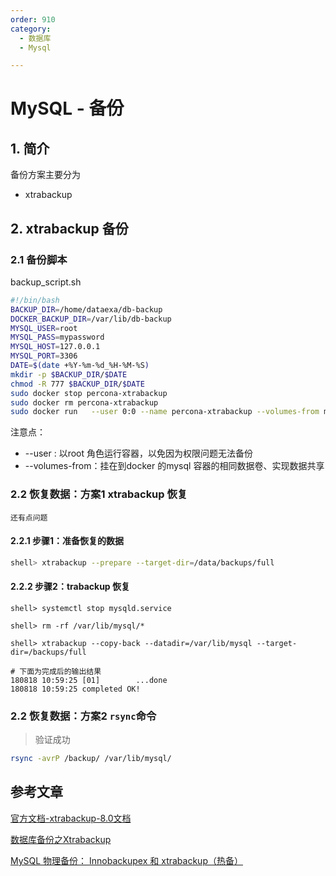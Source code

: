 ```yaml
---
order: 910
category:
  - 数据库
  - Mysql

---
```


# MySQL - 备份

## 1. 简介

备份方案主要分为

- xtrabackup

## 2. xtrabackup 备份

### 2.1 备份脚本

backup_script.sh

```bash
#!/bin/bash
BACKUP_DIR=/home/dataexa/db-backup
DOCKER_BACKUP_DIR=/var/lib/db-backup
MYSQL_USER=root
MYSQL_PASS=mypassword
MYSQL_HOST=127.0.0.1
MYSQL_PORT=3306
DATE=$(date +%Y-%m-%d_%H-%M-%S)
mkdir -p $BACKUP_DIR/$DATE
chmod -R 777 $BACKUP_DIR/$DATE
sudo docker stop percona-xtrabackup
sudo docker rm percona-xtrabackup
sudo docker run   --user 0:0 --name percona-xtrabackup --volumes-from mysql percona/percona-xtrabackup xtrabackup --backup  --user=$MYSQL_USER --target-dir=$DOCKER_BACKUP_DIR/$DATE --user=$MYSQL_USER --password=$MYSQL_PASS --port=$MYSQL_PORT --host=$MYSQL_HOST

```

注意点：

- --user : 以root 角色运行容器，以免因为权限问题无法备份
- --volumes-from：挂在到docker 的mysql 容器的相同数据卷、实现数据共享

### 2.2 恢复数据：方案1 xtrabackup 恢复

```
还有点问题
```

#### 2.2.1 步骤1：准备恢复的数据

```bash
shell> xtrabackup --prepare --target-dir=/data/backups/full
```

#### 2.2.2 步骤2：trabackup 恢复

```
shell> systemctl stop mysqld.service

shell> rm -rf /var/lib/mysql/*

shell> xtrabackup --copy-back --datadir=/var/lib/mysql --target-dir=/backups/full

# 下面为完成后的输出结果
180818 10:59:25 [01]        ...done
180818 10:59:25 completed OK!
```

### 2.2 恢复数据：方案2 `rsync`命令

>验证成功

```bash
rsync -avrP /backup/ /var/lib/mysql/
```



## 参考文章

[官方文档-xtrabackup-8.0文档](https://docs.percona.com/percona-xtrabackup/8.0/installation/docker.html)

[数据库备份之Xtrabackup](https://cn.openjianghu.org/doc/page/article/10080)

[MySQL 物理备份： Innobackupex 和 xtrabackup（热备）](https://www.jianshu.com/p/e8bd79e84f55)

